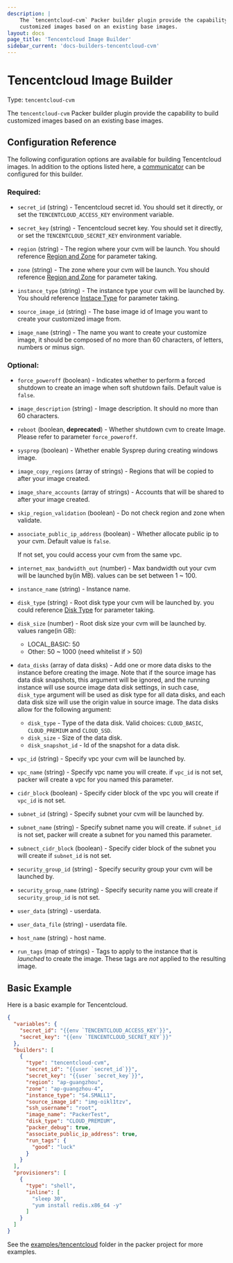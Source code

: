 ```yaml
---
description: |
    The `tencentcloud-cvm` Packer builder plugin provide the capability to build
    customized images based on an existing base images.
layout: docs
page_title: 'Tencentcloud Image Builder'
sidebar_current: 'docs-builders-tencentcloud-cvm'
---
```


# Tencentcloud Image Builder

Type: `tencentcloud-cvm`

The `tencentcloud-cvm` Packer builder plugin provide the capability to build
customized images based on an existing base images.

## Configuration Reference

The following configuration options are available for building Tencentcloud images.
In addition to the options listed here,
a [communicator](/docs/templates/communicator.html) can be configured for this builder.

### Required:

-   `secret_id` (string) - Tencentcloud secret id. You should set it directly,
    or set the `TENCENTCLOUD_ACCESS_KEY` environment variable.

-   `secret_key` (string) - Tencentcloud secret key. You should set it directly,
    or set the `TENCENTCLOUD_SECRET_KEY` environment variable.

-   `region` (string) - The region where your cvm will be launch. You should
    reference [Region and Zone](https://intl.cloud.tencent.com/document/product/213/6091)
    for parameter taking.

-   `zone` (string) - The zone where your cvm will be launch. You should
    reference [Region and Zone](https://intl.cloud.tencent.com/document/product/213/6091)
    for parameter taking.

-   `instance_type` (string) - The instance type your cvm will be launched by.
    You should reference [Instace Type](https://intl.cloud.tencent.com/document/product/213/11518)
    for parameter taking.

-   `source_image_id` (string) - The base image id of Image you want to create
    your customized image from.

-   `image_name` (string) - The name you want to create your customize image,
    it should be composed of no more than 60 characters, of letters, numbers
    or minus sign.

### Optional:

-   `force_poweroff` (boolean) - Indicates whether to perform a forced shutdown to
    create an image when soft shutdown fails. Default value is `false`.

-   `image_description` (string) - Image description. It should no more than 60 characters.

-   `reboot` (boolean, **deprecated**) - Whether shutdown cvm to create Image.
    Please refer to parameter `force_poweroff`.

-   `sysprep` (boolean) - Whether enable Sysprep during creating windows image.

-   `image_copy_regions` (array of strings) - Regions that will be copied to after
    your image created.

-   `image_share_accounts` (array of strings) - Accounts that will be shared to
    after your image created.

-   `skip_region_validation` (boolean) - Do not check region and zone when validate.

-   `associate_public_ip_address` (boolean) - Whether allocate public ip to your cvm.
    Default value is `false`.

    If not set, you could access your cvm from the same vpc.

-   `internet_max_bandwidth_out` (number) - Max bandwidth out your cvm will be launched by(in MB).
    values can be set between 1 ~ 100.

-   `instance_name` (string) - Instance name.

-   `disk_type` (string) - Root disk type your cvm will be launched by. you could
    reference [Disk Type](https://intl.cloud.tencent.com/document/product/213/15753#SystemDisk)
    for parameter taking.

-   `disk_size` (number) - Root disk size your cvm will be launched by. values range(in GB):
    -  LOCAL_BASIC: 50
    -  Other: 50 ~ 1000 (need whitelist if > 50)

-   `data_disks` (array of data disks) - Add one or more data disks to the instance before creating the
    image. Note that if the source image has data disk snapshots, this argument will be ignored, and
    the running instance will use source image data disk settings, in such case, `disk_type`
    argument will be used as disk type for all data disks, and each data disk size will use the
    origin value in source image.
    The data disks allow for the following argument:
    -  `disk_type` - Type of the data disk. Valid choices: `CLOUD_BASIC`, `CLOUD_PREMIUM` and `CLOUD_SSD`.
    -  `disk_size` - Size of the data disk.
    -  `disk_snapshot_id` - Id of the snapshot for a data disk.

-   `vpc_id` (string) - Specify vpc your cvm will be launched by.

-   `vpc_name` (string) - Specify vpc name you will create. if `vpc_id` is not set, packer will
    create a vpc for you named this parameter.

-   `cidr_block` (boolean) - Specify cider block of the vpc you will create if `vpc_id` is not set.

-   `subnet_id` (string) - Specify subnet your cvm will be launched by.

-   `subnet_name` (string) - Specify subnet name you will create. if `subnet_id` is not set, packer will
    create a subnet for you named this parameter.

-   `subnect_cidr_block` (boolean) - Specify cider block of the subnet you will create if
    `subnet_id` is not set.

-   `security_group_id` (string) - Specify security group your cvm will be launched by.

-   `security_group_name` (string) - Specify security name you will create if `security_group_id` is not set.

-   `user_data` (string) - userdata.

-   `user_data_file` (string) - userdata file.

-   `host_name` (string) - host name.

-   `run_tags` (map of strings) - Tags to apply to the instance that is *launched* to create the image.
    These tags are *not* applied to the resulting image.

## Basic Example

Here is a basic example for Tencentcloud.

``` json
{
  "variables": {
    "secret_id": "{{env `TENCENTCLOUD_ACCESS_KEY`}}",
    "secret_key": "{{env `TENCENTCLOUD_SECRET_KEY`}}"
  },
  "builders": [
    {
      "type": "tencentcloud-cvm",
      "secret_id": "{{user `secret_id`}}",
      "secret_key": "{{user `secret_key`}}",
      "region": "ap-guangzhou",
      "zone": "ap-guangzhou-4",
      "instance_type": "S4.SMALL1",
      "source_image_id": "img-oikl1tzv",
      "ssh_username": "root",
      "image_name": "PackerTest",
      "disk_type": "CLOUD_PREMIUM",
      "packer_debug": true,
      "associate_public_ip_address": true,
      "run_tags": {
        "good": "luck"
      }
    }
  ],
  "provisioners": [
    {
      "type": "shell",
      "inline": [
        "sleep 30",
        "yum install redis.x86_64 -y"
      ]
    }
  ]
}
```

See the
[examples/tencentcloud](https://github.com/hashicorp/packer/tree/master/examples/tencentcloud)
folder in the packer project for more examples.
